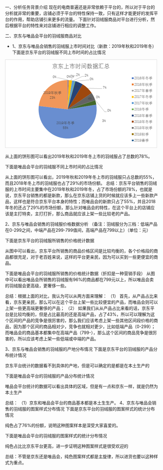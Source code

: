 一、分析任务背景介绍
现在的电商普遍还是非常依赖于平台的，所以对于平台的分析就非常的重要，店铺必须于平台的特性保持一致，只有这样才能更好的发挥平台的作用，帮助店铺引来更多的流量。
下面针对羽绒服商品对平台进行分析，然后根据平台的特性来对店铺进行相应的调整工作。
	
二、京东与唯品会平台的羽绒服商品对比

* 1、京东与唯品会销售的羽绒服上市时间对比（新款：2019年秋和2019年冬）
下面是京东平台的羽绒服不同上市时间的占比情况

![](https://github.com/zjzj1992/E-commerce-data-analysis/blob/master/images/jdtime.png)

从上面的饼形图可以看出2019年秋和2019年冬上市的羽绒服占了总数的78%。

下面是唯品会平台的羽绒服不同上市时间的占比情况
 
从上面的饼形图可以看出，2019年秋和2019年冬上市的羽绒服只占总数的55%，而且2018年冬上市的羽绒服也占了29%的市场份额。
总结：京东平台销售的羽绒服的上市时间主要集中在2019年秋和2019年冬，占了市场份额的78%，也就是说，京东平台销售的都是新款，那么在京东店铺上货的时候就应该多上一些新款产品，这样也是符合京东平台本身的特性；而唯品会的新款只占了55%，并且2018年冬的还占了29%的市场份额，那么针对唯品会的特性，在这个平台上的店铺应该是主打特卖，主打打折，那么商品就应该上架一些比较老的产品。

2、京东与唯品会销售的羽绒服价格数据分析
（备注：羽绒服分为三档：低端产品在0-299之间，中端产品在299-799值间，高端产品在799以上）（单位：元）

下面是京东平台的羽绒服所销售的价格统计数据
 
从图中可以看出，京东平台所销售的商品价格区间是比较均衡的，各个价格段的商品都很充足，对于老百姓来说，这样的平台更亲民，因为可以买到一些更便宜的商品。

下面是唯品会平台的羽绒服所销售的价格统计数据（折扣是一种营销手段）
从图中可以看出唯品会所销售的羽绒服有96%的商品都在799元以上，所以唯品会卖的羽绒服会更高级，更奢侈一些。

总结：根据上面的对比，我认为可以从两方面来理解：
（1）	首先，从产品占比来看，京东更亲民，那么可以在这个平台上架一些比较便宜的产品，而唯品会则可以上架一些更高端更奢侈的产品；
（2）	如果我们从从产品占比来看的话，京东平台是比较均衡的，但是占比最高的还是高端产品，占了43%，所以可以理解为这个区间的产品的竞争是很厉害的，那么我们应该考虑上架一些其他区间段价格的商品，因为那个区间的商品相对少，竞争也就相对更少，比如低端产品（0-299）；而唯品会的商品基本都集中在高端产品（799-），那么这个区间的商品竞争是很厉害的，所以应该考虑上架一些低端或中端的产品。

3、京东与唯品会销售的羽绒服的产地分布情况
下面是京东平台的羽绒服的产品分布统计情况
 
京东平台统计的数据看不到具体的产地，但是可以确定的是都是在本土生产的

下面是唯品会平台的羽绒服的产品分布统计情况
 
唯品会平台统计的数据可以看出具体的区域，但是有一点和京东一样，就是仍然为本土生产

总结：
（1）京东和唯品会平台的商品基本都是本土生生产。
4、京东与唯品会销售的羽绒服的图案样式分布情况
下面是京东平台的羽绒服的图案样式的统计分布情况
 
纯色占了76%的份额，说明这种图案样本是深受大家喜爱的。

下面是唯品会平台的羽绒服的图案样式的统计分布情况
 
纯色占比比京东平台更高，进一步证明这种图案样式是很受欢迎的

总结：不管是京东还是唯品会，纯色图案样式都是主旋律，所以进货也要以这种样式为重点。

